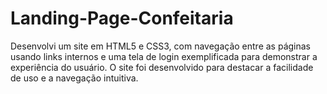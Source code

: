 # Landing-Page-Confeitaria
Desenvolvi um site em HTML5 e CSS3, com navegação entre as páginas usando links internos e uma tela de login exemplificada para demonstrar a experiência do usuário. O site foi desenvolvido para destacar a facilidade de uso e a navegação intuitiva.
